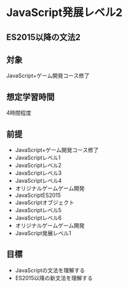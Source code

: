# JavaScript発展レベル2
## ES2015以降の文法2

## 対象
JavaScript+ゲーム開発コース修了

## 想定学習時間
4時間程度

## 前提
* JavaScript+ゲーム開発コース修了
* JavaScriptレベル1
* JavaScriptレベル2
* JavaScriptレベル3
* JavaScriptレベル4
* オリジナルゲームゲーム開発
* JavaScriptES2015
* JavaScriptオブジェクト
* JavaScriptレベル5
* JavaScriptレベル6
* オリジナルゲームゲーム開発
* JavaScript発展レベル1


## 目標
* JavaScriptの文法を理解する
* ES2015以降の新文法を理解する

